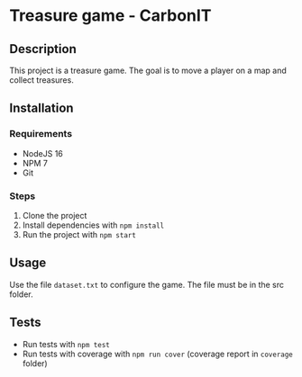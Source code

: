 # Treasure game - CarbonIT

## Description

This project is a treasure game. The goal is to move a player on a map and collect treasures. 

## Installation

### Requirements

- NodeJS 16
- NPM 7
- Git

### Steps

1. Clone the project
2. Install dependencies with `npm install`
3. Run the project with `npm start`

## Usage

Use the file `dataset.txt` to configure the game. The file must be in the src folder.

## Tests

- Run tests with `npm test`
- Run tests with coverage with `npm run cover` (coverage report in `coverage` folder)

